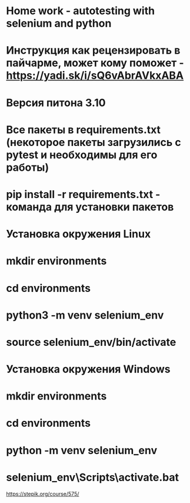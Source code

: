 # Home work - autotesting with selenium and python
# Инструкция как рецензировать в пайчарме, может кому поможет - https://yadi.sk/i/sQ6vAbrAVkxABA
# Версия питона  3.10
# Все пакеты в requirements.txt (некоторое пакеты загрузились с pytest  и необходимы для его работы)
# pip install -r requirements.txt - команда для установки пакетов
# Установка окружения Linux
# mkdir environments
# cd environments
# python3 -m venv selenium_env
# source selenium_env/bin/activate
#
# Установка окружения Windows
# mkdir environments
# cd environments
# python -m venv selenium_env
# selenium_env\Scripts\activate.bat

https://stepik.org/course/575/
